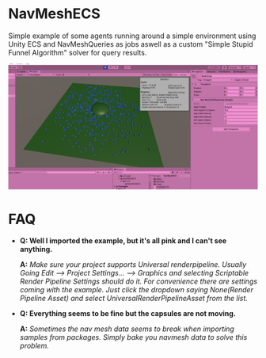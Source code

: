 # NavMeshECS

Simple example of some agents running around a simple environment using Unity ECS and NavMeshQueries as jobs aswell as a custom "Simple Stupid Funnel Algorithm" solver for query results.

![Unity Editor Playing](Documentation~/images/NavMeshECSRun.png)

# FAQ

- **Q: Well I imported the example, but it's all pink and I can't see anything.**

  **A:** *Make sure your project supports Universal renderpipeline. Usually Going Edit --> Project Settings... --> Graphics and selecting Scriptable Render Pipeline Settings should do it. For convenience there are settings coming with the example. Just click the dropdown saying None(Render Pipeline Asset) and select UniversalRenderPipelineAsset from the list.*

- **Q: Everything seems to be fine but the capsules are not moving.**

  **A:** *Sometimes the nav mesh data seems to break when importing samples from packages. Simply bake you navmesh data to solve this problem.*
